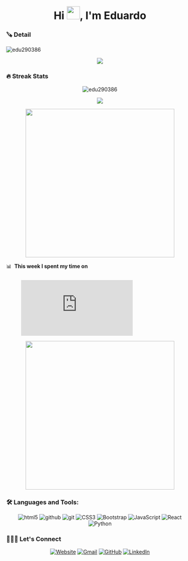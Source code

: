 <h1 align="center">Hi <img src="https://media.giphy.com/media/hvRJCLFzcasrR4ia7z/giphy.gif" width="35">, I'm Eduardo</h1>

### 🪚 Detail
<p align="left"> <img src="https://komarev.com/ghpvc/?username=edu290386&label=Profile%20views&color=0e75b6&style=flat" alt="edu290386" /> </p>
	
<p align="center">
<img src="https://github-profile-trophy.vercel.app/?username=edu290386&theme=onedark" />
</p>

### 🔥 Streak Stats

<p align="center"><img src="https://github-readme-streak-stats.herokuapp.com/?user=edu290386&theme=algolia" alt="edu290386" /></p>

<p align="center"><img src="https://github-readme-stats.vercel.app/api/top-langs/?username=edu290386&layout=compact&theme=algolia"></p>

<p align="center" ><img src="https://github-readme-stats.vercel.app/api?username=edu290386&count_private=true&show_icons=true&&theme=algolia&include_all_commits=true" width="400"></p>

📊 &nbsp;**This week I spent my time on**
### 
<p align="center" ><figure><embed src="https://wakatime.com/share/@edu290386/e5eb32cb-afbb-4d14-ba84-65f0c9341d48.svg"></embed></figure></p>
<p align="center" ><img src="https://wakatime.com/share/@edu290386/100e1dc2-ce58-4802-91d2-6d26bdefbf7d.svg" width="400"</img></p>

### 🛠 Languages and Tools:


<p align="center">
	<img alt="html5" src="https://img.shields.io/badge/-HTML5-05122A?style=flat-square&logo=html5&logoColor=white" />
	<img alt="github" src="https://img.shields.io/badge/-Github-05122A?style=flat-square&logo=github&logoColor=white" />
	<img alt="git" src="https://img.shields.io/badge/-Git-05122A?style=flat-square&logo=git&logoColor=white" />
	<img alt="CSS3" src="https://img.shields.io/badge/-CSS3-05122A?style=flat-square&logo=css3&logoColor=white" />
	<img alt="Bootstrap" src="https://img.shields.io/badge/-Bootstrap-05122A?style=flat-square&logo=bootstrap&logoColor=white" />
	<img alt="JavaScript" src="https://img.shields.io/badge/-JavaScript-05122A?style=flat-square&logo=javascript&logoColor=white" />
	<img alt="React" src="https://img.shields.io/badge/-React-05122A?style=flat-square&logo=react&logoColor=white" />
	<img alt="Python" src="https://img.shields.io/badge/-Python-05122A?style=flat-square&logo=python&logoColor=white" />
</p>

### 🧑🏼‍💻 Let's Connect
<p align="center">
  <a href="https://profile-web-tau.vercel.app/"><img src="https://img.icons8.com/bubbles/50/000000/web.png" alt="Website"/></a>
	<a href="mailto:eduardo_torres@outlook.com"><img src="https://img.icons8.com/bubbles/50/000000/microsoft-outlook-2019.png" alt="Gmail"/></a>
	<a href="https://github.com/edu290386"><img src="https://img.icons8.com/bubbles/50/000000/github.png" alt="GitHub"/></a>
	<a href="https://www.linkedin.com/in/juan-eduardo-torres-ramos-3b930367/"><img src="https://img.icons8.com/bubbles/50/000000/linkedin.png" alt="LinkedIn"/></a>
	<a href="https://assets-ecru.vercel.app/">
</p>
